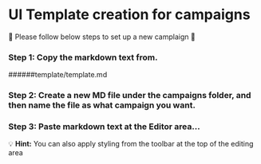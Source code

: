 # UI Template creation for campaigns

:rocket: Please follow below steps to set up a new camplaign :rocket:

### Step 1: Copy the markdown text from.

######template/template.md

### Step 2: Create a new MD file under the campaigns folder, and then name the file as what campaign you want.

### Step 3: Paste markdown text at the Editor area...


:bulb: **Hint:** You can also apply styling from the toolbar at the top of the editing area

